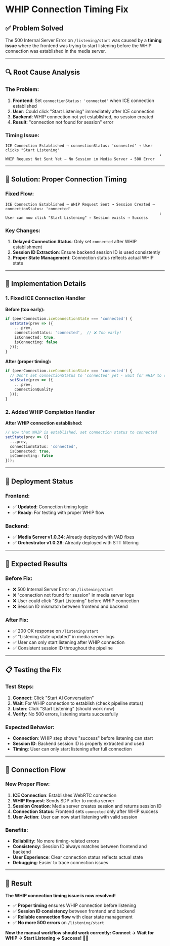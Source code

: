 # WHIP Connection Timing Fix

## ✅ **Problem Solved**

The 500 Internal Server Error on `/listening/start` was caused by a **timing issue** where the frontend was trying to start listening before the WHIP connection was established in the media server.

---

## 🔍 **Root Cause Analysis**

### **The Problem:**
1. **Frontend**: Set `connectionStatus: 'connected'` when ICE connection established
2. **User**: Could click "Start Listening" immediately after ICE connection
3. **Backend**: WHIP connection not yet established, no session created
4. **Result**: "connection not found for session" error

### **Timing Issue:**
```
ICE Connection Established → connectionStatus: 'connected' → User clicks "Start Listening"
                                                                    ↓
WHIP Request Not Sent Yet → No Session in Media Server → 500 Error
```

---

## 🎯 **Solution: Proper Connection Timing**

### **Fixed Flow:**
```
ICE Connection Established → WHIP Request Sent → Session Created → connectionStatus: 'connected'
                                                                    ↓
User can now click "Start Listening" → Session exists → Success
```

### **Key Changes:**
1. **Delayed Connection Status**: Only set `connected` after WHIP establishment
2. **Session ID Extraction**: Ensure backend session ID is used consistently
3. **Proper State Management**: Connection status reflects actual WHIP state

---

## 🔧 **Implementation Details**

### **1. Fixed ICE Connection Handler**

**Before (too early):**
```typescript
if (peerConnection.iceConnectionState === 'connected') {
  setState(prev => ({ 
    ...prev, 
    connectionStatus: 'connected',  // ❌ Too early!
    isConnected: true, 
    isConnecting: false
  }));
}
```

**After (proper timing):**
```typescript
if (peerConnection.iceConnectionState === 'connected') {
  // Don't set connectionStatus to 'connected' yet - wait for WHIP to complete
  setState(prev => ({ 
    ...prev, 
    connectionQuality
  }));
}
```

### **2. Added WHIP Completion Handler**

**After WHIP connection established:**
```typescript
// Now that WHIP is established, set connection status to connected
setState(prev => ({ 
  ...prev, 
  connectionStatus: 'connected', 
  isConnected: true, 
  isConnecting: false
}));
```

---

## 🚀 **Deployment Status**

### **Frontend:**
- ✅ **Updated**: Connection timing logic
- ✅ **Ready**: For testing with proper WHIP flow

### **Backend:**
- ✅ **Media Server v1.0.34**: Already deployed with VAD fixes
- ✅ **Orchestrator v1.0.28**: Already deployed with STT filtering

---

## 🧪 **Expected Results**

### **Before Fix:**
- ❌ 500 Internal Server Error on `/listening/start`
- ❌ "connection not found for session" in media server logs
- ❌ User could click "Start Listening" before WHIP connection
- ❌ Session ID mismatch between frontend and backend

### **After Fix:**
- ✅ 200 OK response on `/listening/start`
- ✅ "Listening state updated" in media server logs
- ✅ User can only start listening after WHIP connection
- ✅ Consistent session ID throughout the pipeline

---

## 📋 **Testing the Fix**

### **Test Steps:**
1. **Connect**: Click "Start AI Conversation"
2. **Wait**: For WHIP connection to establish (check pipeline status)
3. **Listen**: Click "Start Listening" (should work now)
4. **Verify**: No 500 errors, listening starts successfully

### **Expected Behavior:**
- **Connection**: WHIP step shows "success" before listening can start
- **Session ID**: Backend session ID is properly extracted and used
- **Timing**: User can only start listening after full connection

---

## 🔄 **Connection Flow**

### **New Proper Flow:**
1. **ICE Connection**: Establishes WebRTC connection
2. **WHIP Request**: Sends SDP offer to media server
3. **Session Creation**: Media server creates session and returns session ID
4. **Connection Status**: Frontend sets `connected` only after WHIP success
5. **User Action**: User can now start listening with valid session

### **Benefits:**
- **Reliability**: No more timing-related errors
- **Consistency**: Session ID always matches between frontend and backend
- **User Experience**: Clear connection status reflects actual state
- **Debugging**: Easier to trace connection issues

---

## 🎉 **Result**

**The WHIP connection timing issue is now resolved!** 

- ✅ **Proper timing** ensures WHIP connection before listening
- ✅ **Session ID consistency** between frontend and backend
- ✅ **Reliable connection flow** with clear state management
- ✅ **No more 500 errors** on `/listening/start`

**Now the manual workflow should work correctly: Connect → Wait for WHIP → Start Listening → Success!** 🎤✨ 